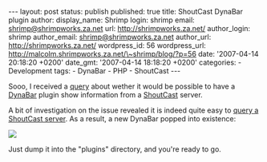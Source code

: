--- layout: post status: publish published: true title: ShoutCast
DynaBar plugin author: display\_name: Shrimp login: shrimp email:
shrimp@shrimpworks.za.net url: http://shrimpworks.za.net/ author\_login:
shrimp author\_email: shrimp@shrimpworks.za.net author\_url:
http://shrimpworks.za.net/ wordpress\_id: 56 wordpress\_url:
http://malcolm.shrimpworks.za.net/\~shrimp/blog/?p=56 date: '2007-04-14
20:18:20 +0200' date\_gmt: '2007-04-14 18:18:20 +0200' categories: -
Development tags: - DynaBar - PHP - ShoutCast ---

Sooo, I received a [query](http://www.akaradio.com/) about wether it
would be possible to have a [DynaBar](/projects/dynabar) plugin show
information from a [ShoutCast](http://www.shoutcast.com/) server.

A bit of investigation on the issue revealed it is indeed quite easy to
[query a ShoutCast
server](http://devshed.excudo.net/scripts/php/explanation/shoutcast+class).
As a result, a new DynaBar popped into existence:

![](http://dynabar.shrimpworks.za.net/group/shoutTestAnim.gif)

Just dump it into the "plugins" directory, and you're ready to go.
